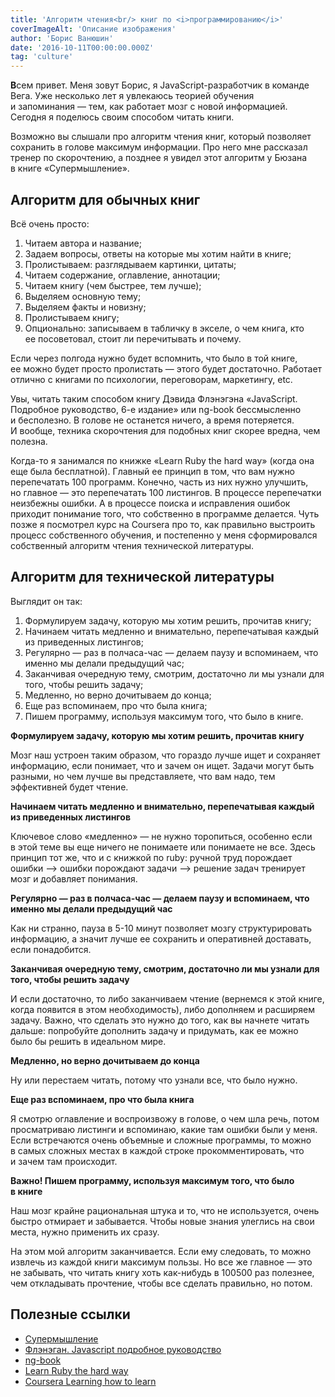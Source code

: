 ```yaml
---
title: 'Алгоритм чтения<br/> книг по <i>программированию</i>'
coverImageAlt: 'Описание изображения'
author: 'Борис Ванюшин'
date: '2016-10-11T00:00:00.000Z'
tag: 'culture'
---
```


**В**сем привет. Меня зовут Борис, я JavaScript-разработчик в команде Вега. Уже несколько лет я увлекаюсь теорией обучения и запоминания — тем, как работает мозг с новой информацией. Сегодня я поделюсь своим способом читать книги.

Возможно вы слышали про алгоритм чтения книг, который позволяет сохранить в голове максимум информации. Про него мне рассказал тренер по скорочтению, а позднее я увидел этот алгоритм у Бюзана в книге «Супермышление».

## Алгоритм для обычных книг

Всё очень просто:

1. Читаем автора и название;
2. Задаем вопросы, ответы на которые мы хотим найти в книге;
3. Пролистываем: разглядываем картинки, цитаты;
4. Читаем содержание, оглавление, аннотации;
5. Читаем книгу (чем быстрее, тем лучше);
6. Выделяем основную тему;
7. Выделяем факты и новизну;
8. Пролистываем книгу;
9. Опционально: записываем в табличку в экселе, о чем книга, кто ее посоветовал, стоит ли перечитывать и почему.

Если через полгода нужно будет вспомнить, что было в той книге, ее можно будет просто пролистать — этого будет достаточно. Работает отлично с книгами по психологии, переговорам, маркетингу, etc.

Увы, читать таким способом книгу Дэвида Флэнэгэна «JavaScript. Подробное руководство, 6-е издание» или ng-book бессмысленно и бесполезно. В голове не останется ничего, а время потеряется. И вообще, техника скорочтения для подобных книг скорее вредна, чем полезна.

Когда-то я занимался по книжке «Learn Ruby the hard way» (когда она еще была бесплатной). Главный ее принцип в том, что вам нужно перепечатать 100 программ. Конечно, часть из них нужно улучшить, но главное — это перепечатать 100 листингов. В процессе перепечатки неизбежны ошибки. А в процессе поиска и исправления ошибок приходит понимание того, что собственно в программе делается. Чуть позже я посмотрел курс на Coursera про то, как правильно выстроить процесс собственного обучения, и постепенно у меня сформировался собственный алгоритм чтения технической литературы.

## Алгоритм для технической литературы

Выглядит он так:

1. Формулируем задачу, которую мы хотим решить, прочитав книгу;
2. Начинаем читать медленно и внимательно, перепечатывая каждый из приведенных листингов;
3. Регулярно — раз в полчаса-час — делаем паузу и вспоминаем, что именно мы делали предыдущий час;
4. Заканчивая очередную тему, смотрим, достаточно ли мы узнали для того, чтобы решить задачу;
5. Медленно, но верно дочитываем до конца;
6. Еще раз вспоминаем, про что была книга;
7. Пишем программу, используя максимум того, что было в книге.

**Формулируем задачу, которую мы хотим решить, прочитав книгу**

Мозг наш устроен таким образом, что гораздо лучше ищет и сохраняет информацию, если понимает, что и зачем он ищет. Задачи могут быть разными, но чем лучше вы представляете, что вам надо, тем эффективней будет чтение.

**Начинаем читать медленно и внимательно, перепечатывая каждый из приведенных листингов**

Ключевое слово «медленно» — не нужно торопиться, особенно если в этой теме вы еще ничего не понимаете или понимаете не все. Здесь принцип тот же, что и с книжкой по ruby: ручной труд порождает ошибки —> ошибки порождают задачи —> решение задач тренирует мозг и добавляет понимания.

**Регулярно — раз в полчаса-час — делаем паузу и вспоминаем, что именно мы делали предыдущий час**

Как ни странно, пауза в 5-10 минут позволяет мозгу структурировать информацию, а значит лучше ее сохранить и оперативней доставать, если понадобится.

**Заканчивая очередную тему, смотрим, достаточно ли мы узнали для того, чтобы решить задачу**

И если достаточно, то либо заканчиваем чтение (вернемся к этой книге, когда появится в этом необходимость), либо дополняем и расширяем задачу. Важно, что сделать это нужно до того, как вы начнете читать дальше: попробуйте дополнить задачу и придумать, как ее можно было бы решить в идеальном мире.

**Медленно, но верно дочитываем до конца**

Ну или перестаем читать, потому что узнали все, что было нужно.

**Еще раз вспоминаем, про что была книга**

Я смотрю оглавление и воспроизвожу в голове, о чем шла речь, потом просматриваю листинги и вспоминаю, какие там ошибки были у меня. Если встречаются очень объемные и сложные программы, то можно в самых сложных местах в каждой строке прокомментировать, что и зачем там происходит.

**Важно! Пишем программу, используя максимум того, что было в книге**

Наш мозг крайне рациональная штука и то, что не используется, очень быстро отмирает и забывается. Чтобы новые знания улеглись на свои места, нужно применить их сразу.

На этом мой алгоритм заканчивается. Если ему следовать, то можно извлечь из каждой книги максимум пользы. Но все же главное — это не забывать, что читать книгу хоть как-нибудь в 100500 раз полезнее, чем откладывать прочтение, чтобы все сделать правильно, но потом.

## Полезные ссылки

* [Супермышление](http://www.ozon.ru/context/detail/id/2678641)
* [Флэнэган. Javascript подробное руководство](http://www.ozon.ru/context/detail/id/19677670)
* [ng-book](https://www.ng-book.com)
* [Learn Ruby the hard way](http://learnrubythehardway.org)
* [Coursera Learning how to learn](https://www.coursera.org/learn/learning-how-to-learn/home/welcome)
